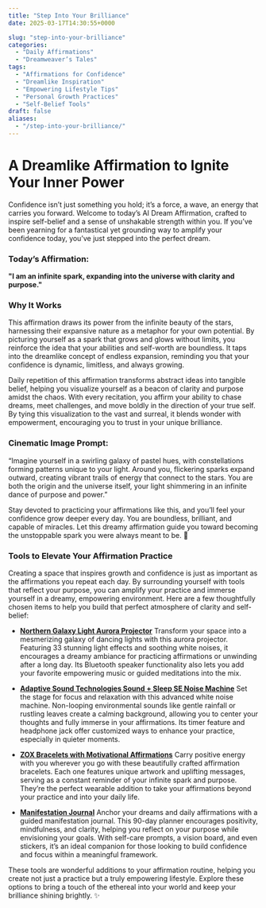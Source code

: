 ```yaml
---
title: "Step Into Your Brilliance"
date: 2025-03-17T14:30:55+0000

slug: "step-into-your-brilliance"
categories:
  - "Daily Affirmations"
  - "Dreamweaver’s Tales"
tags:
  - "Affirmations for Confidence"
  - "Dreamlike Inspiration"
  - "Empowering Lifestyle Tips"
  - "Personal Growth Practices"
  - "Self-Belief Tools"
draft: false
aliases:
  - "/step-into-your-brilliance/"
---
```

# A Dreamlike Affirmation to Ignite Your Inner Power

Confidence isn’t just something you hold; it’s a force, a wave, an energy that carries you forward. Welcome to today’s AI Dream Affirmation, crafted to inspire self-belief and a sense of unshakable strength within you. If you’ve been yearning for a fantastical yet grounding way to amplify your confidence today, you’ve just stepped into the perfect dream.

### Today’s Affirmation:

**"I am an infinite spark, expanding into the universe with clarity and purpose."**

### Why It Works

This affirmation draws its power from the infinite beauty of the stars, harnessing their expansive nature as a metaphor for your own potential. By picturing yourself as a spark that grows and glows without limits, you reinforce the idea that your abilities and self-worth are boundless. It taps into the dreamlike concept of endless expansion, reminding you that your confidence is dynamic, limitless, and always growing.

Daily repetition of this affirmation transforms abstract ideas into tangible belief, helping you visualize yourself as a beacon of clarity and purpose amidst the chaos. With every recitation, you affirm your ability to chase dreams, meet challenges, and move boldly in the direction of your true self. By tying this visualization to the vast and surreal, it blends wonder with empowerment, encouraging you to trust in your unique brilliance.

### Cinematic Image Prompt:

“Imagine yourself in a swirling galaxy of pastel hues, with constellations forming patterns unique to your light. Around you, flickering sparks expand outward, creating vibrant trails of energy that connect to the stars. You are both the origin and the universe itself, your light shimmering in an infinite dance of purpose and power.”

Stay devoted to practicing your affirmations like this, and you’ll feel your confidence grow deeper every day. You are boundless, brilliant, and capable of miracles. Let this dreamy affirmation guide you toward becoming the unstoppable spark you were always meant to be. 🌟

### Tools to Elevate Your Affirmation Practice

Creating a space that inspires growth and confidence is just as important as the affirmations you repeat each day. By surrounding yourself with tools that reflect your purpose, you can amplify your practice and immerse yourself in a dreamy, empowering environment. Here are a few thoughtfully chosen items to help you build that perfect atmosphere of clarity and self-belief:

- **[Northern Galaxy Light Aurora Projector](https://amzn.to/4kMNz8z)**
Transform your space into a mesmerizing galaxy of dancing lights with this aurora projector. Featuring 33 stunning light effects and soothing white noises, it encourages a dreamy ambiance for practicing affirmations or unwinding after a long day. Its Bluetooth speaker functionality also lets you add your favorite empowering music or guided meditations into the mix.

- **[Adaptive Sound Technologies Sound + Sleep SE Noise Machine](https://amzn.to/3RcpDgW)**
Set the stage for focus and relaxation with this advanced white noise machine. Non-looping environmental sounds like gentle rainfall or rustling leaves create a calming background, allowing you to center your thoughts and fully immerse in your affirmations. Its timer feature and headphone jack offer customized ways to enhance your practice, especially in quieter moments.

- **[ZOX Bracelets with Motivational Affirmations](https://amzn.to/4izU1xJ)**
Carry positive energy with you wherever you go with these beautifully crafted affirmation bracelets. Each one features unique artwork and uplifting messages, serving as a constant reminder of your infinite spark and purpose. They’re the perfect wearable addition to take your affirmations beyond your practice and into your daily life.

- **[Manifestation Journal](https://amzn.to/4kBfvMy)**
Anchor your dreams and daily affirmations with a guided manifestation journal. This 90-day planner encourages positivity, mindfulness, and clarity, helping you reflect on your purpose while envisioning your goals. With self-care prompts, a vision board, and even stickers, it’s an ideal companion for those looking to build confidence and focus within a meaningful framework.

These tools are wonderful additions to your affirmation routine, helping you create not just a practice but a truly empowering lifestyle. Explore these options to bring a touch of the ethereal into your world and keep your brilliance shining brightly. ✨